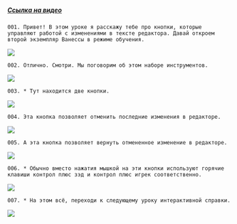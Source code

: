 ﻿##### [Ссылка на видео](https://youtu.be/2GpSitN0Qh4)

	001. Привет! В этом уроке я расскажу тебе про кнопки, которые управляют работой с изменениями в тексте редактора. Давай откроем второй экземпляр Ванессы в режиме обучения.

![](https://vanessa-files.do.bit-erp.ru/Doc/1.2.040.1/MD/Глава02/images/000_КнопкиВернутьОтменитьИзменения.png)

	002. Отлично. Смотри. Мы поговорим об этом наборе инструментов.

![](https://vanessa-files.do.bit-erp.ru/Doc/1.2.040.1/MD/Глава02/images/003_КнопкиВернутьОтменитьИзменения.png)

	003. * Тут находится две кнопки.

![](https://vanessa-files.do.bit-erp.ru/Doc/1.2.040.1/MD/Глава02/images/006_КнопкиВернутьОтменитьИзменения.png)

	004. Эта кнопка позволяет отменить последние изменения в редакторе.

![](https://vanessa-files.do.bit-erp.ru/Doc/1.2.040.1/MD/Глава02/images/010_КнопкиВернутьОтменитьИзменения.png)

	005. А эта кнопка позволяет вернуть отмененное изменение в редакторе.

![](https://vanessa-files.do.bit-erp.ru/Doc/1.2.040.1/MD/Глава02/images/016_КнопкиВернутьОтменитьИзменения.png)

	006. * Обычно вместо нажатия мышкой на эти кнопки используют горячие клавиши контрол плюс зэд и контрол плюс игрек соответственно.

![](https://vanessa-files.do.bit-erp.ru/Doc/1.2.040.1/MD/Глава02/images/019_КнопкиВернутьОтменитьИзменения.png)

	007. * На этом всё, переходи к следующему уроку интерактивной справки.

![](https://vanessa-files.do.bit-erp.ru/Doc/1.2.040.1/MD/Глава02/images/020_КнопкиВернутьОтменитьИзменения.png)
